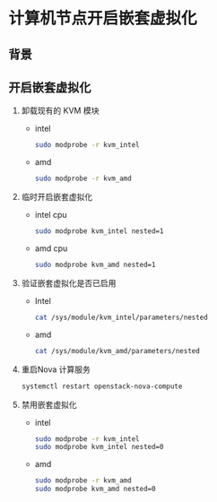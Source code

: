 # 计算机节点开启嵌套虚拟化

## 背景

## 开启嵌套虚拟化

1. 卸载现有的 KVM 模块

   - intel

     ```bash
     sudo modprobe -r kvm_intel
     ```

   - amd

     ```bash
     sudo modprobe -r kvm_amd
     ```

2. 临时开启嵌套虚拟化

   - intel cpu

     ```bash
     sudo modprobe kvm_intel nested=1
     ```

   - amd cpu

     ```bash
     sudo modprobe kvm_amd nested=1
     ```

3. 验证嵌套虚拟化是否已启用

   - Intel

     ```bash
     cat /sys/module/kvm_intel/parameters/nested
     ```

   - amd

     ```bash
     cat /sys/module/kvm_amd/parameters/nested
     ```

4. 重启Nova 计算服务

   ```bash
   systemctl restart openstack-nova-compute
   ```

5. 禁用嵌套虚拟化

   - intel

     ```bash
     sudo modprobe -r kvm_intel
     sudo modprobe kvm_intel nested=0
     ```

   - amd

     ```bash
     sudo modprobe -r kvm_amd
     sudo modprobe kvm_amd nested=0
     ```

     



